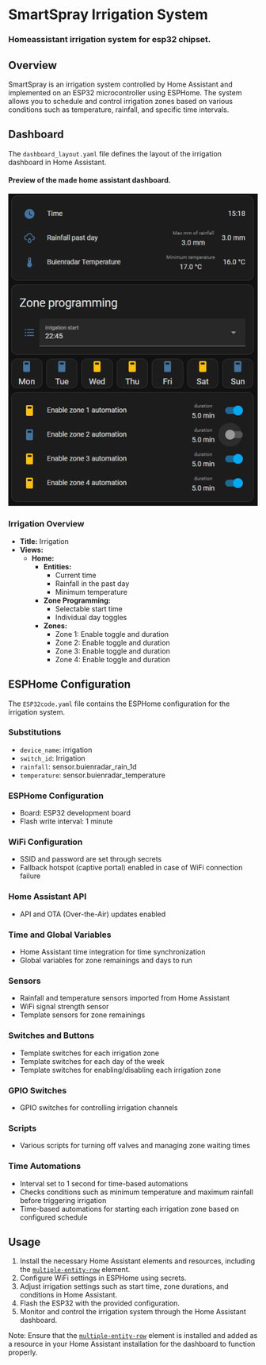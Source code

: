 

# SmartSpray Irrigation System
### Homeassistant irrigation system for esp32 chipset.
## Overview

SmartSpray is an irrigation system controlled by Home Assistant and implemented on an ESP32 microcontroller using ESPHome. The system allows you to schedule and control irrigation zones based on various conditions such as temperature, rainfall, and specific time intervals.

## Dashboard

The `dashboard_layout.yaml` file defines the layout of the irrigation dashboard in Home Assistant.

#### Preview of the made home assistant dashboard.
![Preview of the made home assistant dashboard](./Pictures/irrigation.PNG)


### Irrigation Overview

- **Title:** Irrigation
- **Views:**
  - **Home:**
    - **Entities:**
      - Current time
      - Rainfall in the past day
      - Minimum temperature
    - **Zone Programming:**
      - Selectable start time
      - Individual day toggles
    - **Zones:**
      - Zone 1: Enable toggle and duration
      - Zone 2: Enable toggle and duration
      - Zone 3: Enable toggle and duration
      - Zone 4: Enable toggle and duration

## ESPHome Configuration

The `ESP32code.yaml` file contains the ESPHome configuration for the irrigation system.

### Substitutions

- `device_name`: irrigation
- `switch_id`: Irrigation
- `rainfall`: sensor.buienradar_rain_1d
- `temperature`: sensor.buienradar_temperature

### ESPHome Configuration

- Board: ESP32 development board
- Flash write interval: 1 minute

### WiFi Configuration

- SSID and password are set through secrets
- Fallback hotspot (captive portal) enabled in case of WiFi connection failure

### Home Assistant API

- API and OTA (Over-the-Air) updates enabled

### Time and Global Variables

- Home Assistant time integration for time synchronization
- Global variables for zone remainings and days to run

### Sensors

- Rainfall and temperature sensors imported from Home Assistant
- WiFi signal strength sensor
- Template sensors for zone remainings

### Switches and Buttons

- Template switches for each irrigation zone
- Template switches for each day of the week
- Template switches for enabling/disabling each irrigation zone

### GPIO Switches

- GPIO switches for controlling irrigation channels

### Scripts

- Various scripts for turning off valves and managing zone waiting times

### Time Automations

- Interval set to 1 second for time-based automations
- Checks conditions such as minimum temperature and maximum rainfall before triggering irrigation
- Time-based automations for starting each irrigation zone based on configured schedule

## Usage

1. Install the necessary Home Assistant elements and resources, including the [`multiple-entity-row`](https://github.com/benct/lovelace-multiple-entity-row) element.
2. Configure WiFi settings in ESPHome using secrets.
3. Adjust irrigation settings such as start time, zone durations, and conditions in Home Assistant.
4. Flash the ESP32 with the provided configuration.
5. Monitor and control the irrigation system through the Home Assistant dashboard.

Note: Ensure that the [`multiple-entity-row`](https://github.com/benct/lovelace-multiple-entity-row) element is installed and added as a resource in your Home Assistant installation for the dashboard to function properly.